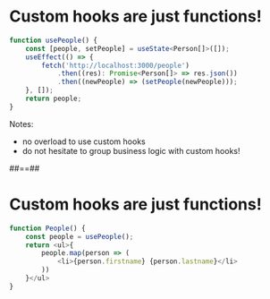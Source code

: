 <!-- .slide: class="with-code" -->

# Custom hooks are just functions!

```TypeScript
function usePeople() {
    const [people, setPeople] = useState<Person[]>([]);
    useEffect(() => {
        fetch('http://localhost:3000/people')
            .then((res): Promise<Person[]> => res.json())
            .then((newPeople) => (setPeople(newPeople)));
    }, []);
    return people;
}
```

<!-- .element: class="big-code" -->

Notes:

- no overload to use custom hooks
- do not hesitate to group business logic with custom hooks!

##==##

<!-- .slide: class="with-code" -->

# Custom hooks are just functions!

```TypeScript
function People() {
    const people = usePeople();
    return <ul>{
        people.map(person => (
            <li>{person.firstname} {person.lastname}</li>
        ))
    }</ul>
}
```

<!-- .element: class="big-code" -->
